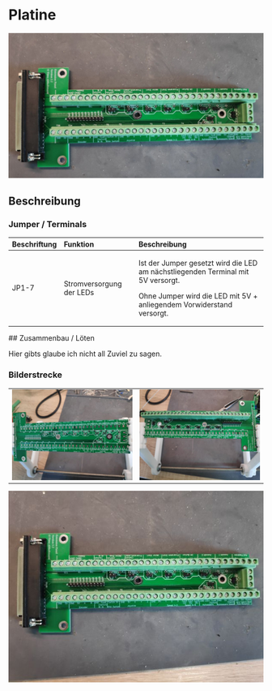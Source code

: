 # Platine

![](../.gitbook/assets/img_20200325_163022_cropped.jpg)

## Beschreibung

### Jumper / Terminals

<table>
  <thead>
    <tr>
      <th style="text-align:left">Beschriftung</th>
      <th style="text-align:left">Funktion</th>
      <th style="text-align:left">Beschreibung</th>
    </tr>
  </thead>
  <tbody>
    <tr>
      <td style="text-align:left">JP1-7</td>
      <td style="text-align:left">Stromversorgung der LEDs</td>
      <td style="text-align:left">
        <p>Ist der Jumper gesetzt wird die LED am n&#xE4;chstliegenden Terminal mit
          5V versorgt.</p>
        <p>Ohne Jumper wird die LED mit 5V + anliegendem Vorwiderstand versorgt.</p>
      </td>
    </tr>
  </tbody>
</table>## Zusammenbau / Löten

Hier gibts glaube ich nicht all Zuviel zu sagen.

### Bilderstrecke

|  |  |
| :--- | :--- |
| ![](../.gitbook/assets/pcb_build_39.jpg)  | ![](../.gitbook/assets/pcb_build_41.jpg)  |

![Extension Panel PCB](../.gitbook/assets/pcb_build_42.jpg)

